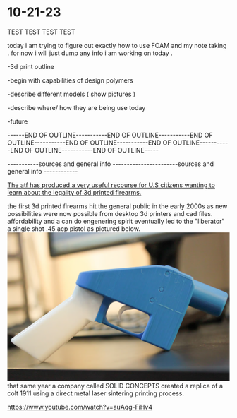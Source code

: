 # 10-21-23
TEST TEST TEST TEST 

today i am trying to figure out exactly how to use FOAM and my note taking . for now i will just dump any info i am working on today . 

-3d print outline 

-begin with capabilities of design polymers 

-describe different models  ( show pictures )

-describe where/ how they are being use today 

-future 

------END OF OUTLINE-----------END OF OUTLINE-----------END OF OUTLINE-----------END OF OUTLINE-----------END OF OUTLINE-----------END OF OUTLINE-----------END OF OUTLINE-----

-----------sources and general info -----------------------sources and general info ------------

[The atf has produced a very useful recourse for U.S citizens wanting to learn about the legality of 3d printed firearms.](https://www.atf.gov/qa-category/3-d-printing-technology-firearms)


the first 3d printed firearms hit the general public in the early 2000s as new possibilities were now possible from desktop 3d printers and cad files. affordability and a can do engenering spirit eventually led to the "liberator" a single shot .45 acp pistol as pictured below. 
![liberator](image.png)
that same year a company called SOLID CONCEPTS created a replica of a colt 1911 using a direct metal laser sintering printing process. 

https://www.youtube.com/watch?v=auAqg-FiHv4
